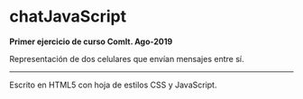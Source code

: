 # chatJavaScript

<b>Primer ejercicio de curso ComIt. Ago-2019 </b>

Representación de dos celulares que envían mensajes entre sí.

<hr/>

Escrito en HTML5 con hoja de estilos CSS y JavaScript.

